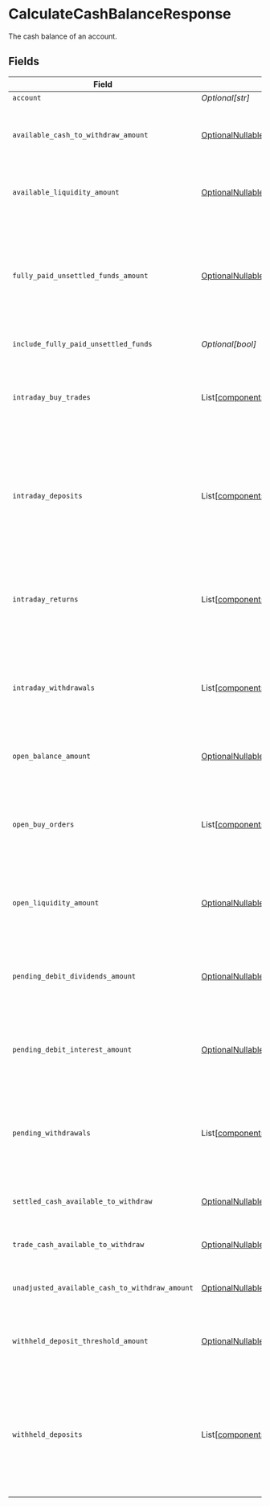 # CalculateCashBalanceResponse

The cash balance of an account.


## Fields

| Field                                                                                                                                                                                                                                                                                                                                                                                                                                                                                                                                  | Type                                                                                                                                                                                                                                                                                                                                                                                                                                                                                                                                   | Required                                                                                                                                                                                                                                                                                                                                                                                                                                                                                                                               | Description                                                                                                                                                                                                                                                                                                                                                                                                                                                                                                                            | Example                                                                                                                                                                                                                                                                                                                                                                                                                                                                                                                                |
| -------------------------------------------------------------------------------------------------------------------------------------------------------------------------------------------------------------------------------------------------------------------------------------------------------------------------------------------------------------------------------------------------------------------------------------------------------------------------------------------------------------------------------------- | -------------------------------------------------------------------------------------------------------------------------------------------------------------------------------------------------------------------------------------------------------------------------------------------------------------------------------------------------------------------------------------------------------------------------------------------------------------------------------------------------------------------------------------- | -------------------------------------------------------------------------------------------------------------------------------------------------------------------------------------------------------------------------------------------------------------------------------------------------------------------------------------------------------------------------------------------------------------------------------------------------------------------------------------------------------------------------------------- | -------------------------------------------------------------------------------------------------------------------------------------------------------------------------------------------------------------------------------------------------------------------------------------------------------------------------------------------------------------------------------------------------------------------------------------------------------------------------------------------------------------------------------------- | -------------------------------------------------------------------------------------------------------------------------------------------------------------------------------------------------------------------------------------------------------------------------------------------------------------------------------------------------------------------------------------------------------------------------------------------------------------------------------------------------------------------------------------- |
| `account`                                                                                                                                                                                                                                                                                                                                                                                                                                                                                                                              | *Optional[str]*                                                                                                                                                                                                                                                                                                                                                                                                                                                                                                                        | :heavy_minus_sign:                                                                                                                                                                                                                                                                                                                                                                                                                                                                                                                     | The account.                                                                                                                                                                                                                                                                                                                                                                                                                                                                                                                           | accounts/01H8FB90ZRRFWXB4XC2JPJ1D4Y                                                                                                                                                                                                                                                                                                                                                                                                                                                                                                    |
| `available_cash_to_withdraw_amount`                                                                                                                                                                                                                                                                                                                                                                                                                                                                                                    | [OptionalNullable[components.AvailableCashToWithdrawAmount]](../../models/components/availablecashtowithdrawamount.md)                                                                                                                                                                                                                                                                                                                                                                                                                 | :heavy_minus_sign:                                                                                                                                                                                                                                                                                                                                                                                                                                                                                                                     | The account's available cash to withdraw in USD. It is calculated based on the `open_balance_amount` and account activity. This value is always non-negative. If `unadjusted_available_cash_to_withdraw_amount` is negative, this value will be `0`.                                                                                                                                                                                                                                                                                   | {<br/>"value": "100.00"<br/>}                                                                                                                                                                                                                                                                                                                                                                                                                                                                                                          |
| `available_liquidity_amount`                                                                                                                                                                                                                                                                                                                                                                                                                                                                                                           | [OptionalNullable[components.AvailableLiquidityAmount]](../../models/components/availableliquidityamount.md)                                                                                                                                                                                                                                                                                                                                                                                                                           | :heavy_minus_sign:                                                                                                                                                                                                                                                                                                                                                                                                                                                                                                                     | The account's available liquidity in USD including the value of cash and equity positions. It is calculated based on the `open_liquidity_amount` and account activity. This value can be negative.                                                                                                                                                                                                                                                                                                                                     | {<br/>"value": "100.00"<br/>}                                                                                                                                                                                                                                                                                                                                                                                                                                                                                                          |
| `fully_paid_unsettled_funds_amount`                                                                                                                                                                                                                                                                                                                                                                                                                                                                                                    | [OptionalNullable[components.FullyPaidUnsettledFundsAmount]](../../models/components/fullypaidunsettledfundsamount.md)                                                                                                                                                                                                                                                                                                                                                                                                                 | :heavy_minus_sign:                                                                                                                                                                                                                                                                                                                                                                                                                                                                                                                     | The account's fully paid unsettled funds in USD. Fully paid unsettled funds are proceeds from sales of assets paid for with cash and not bought on margin. If `include_fully_paid_unsettled_funds` is `false`, this value is **subtracted** from `open_balance_amount` and `open_liquidity_amount` to calculate `available_cash_to_withdraw_amount` and `available_liquidity_amount`. This value is always non-negative.                                                                                                               | {<br/>"value": "100.00"<br/>}                                                                                                                                                                                                                                                                                                                                                                                                                                                                                                          |
| `include_fully_paid_unsettled_funds`                                                                                                                                                                                                                                                                                                                                                                                                                                                                                                   | *Optional[bool]*                                                                                                                                                                                                                                                                                                                                                                                                                                                                                                                       | :heavy_minus_sign:                                                                                                                                                                                                                                                                                                                                                                                                                                                                                                                     | Whether fully paid unsettled funds are included in balances.                                                                                                                                                                                                                                                                                                                                                                                                                                                                           | false                                                                                                                                                                                                                                                                                                                                                                                                                                                                                                                                  |
| `intraday_buy_trades`                                                                                                                                                                                                                                                                                                                                                                                                                                                                                                                  | List[[components.CalculateCashBalanceResponseTradeSummary](../../models/components/calculatecashbalanceresponsetradesummary.md)]                                                                                                                                                                                                                                                                                                                                                                                                       | :heavy_minus_sign:                                                                                                                                                                                                                                                                                                                                                                                                                                                                                                                     | The account's intraday buy trades. The net amounts are **subtracted** from `open_balance_amount` and `open_liquidity_amount` to calculate `available_cash_to_withdraw_amount` and `available_liquidity_amount`. Since trades have positive amounts, the calculated values will **decrease**.                                                                                                                                                                                                                                           |                                                                                                                                                                                                                                                                                                                                                                                                                                                                                                                                        |
| `intraday_deposits`                                                                                                                                                                                                                                                                                                                                                                                                                                                                                                                    | List[[components.CalculateCashBalanceResponseTransferSummary](../../models/components/calculatecashbalanceresponsetransfersummary.md)]                                                                                                                                                                                                                                                                                                                                                                                                 | :heavy_minus_sign:                                                                                                                                                                                                                                                                                                                                                                                                                                                                                                                     | The account's eligible intraday deposits that have posted to the ledger. Intraday deposits may be eligible based on mechanism (e.g. intraday ICT deposits are eligible for ICT withdrawals, but not ACH withdrawals). The amounts are **added** to `open_balance_amount` and `open_liquidity_amount` to calculate `available_cash_to_withdraw_amount` and `available_liquidity_amount`. Since deposits have positive amounts, the calculated values will **increase**.                                                                 |                                                                                                                                                                                                                                                                                                                                                                                                                                                                                                                                        |
| `intraday_returns`                                                                                                                                                                                                                                                                                                                                                                                                                                                                                                                     | List[[components.CalculateCashBalanceResponseTransferSummary](../../models/components/calculatecashbalanceresponsetransfersummary.md)]                                                                                                                                                                                                                                                                                                                                                                                                 | :heavy_minus_sign:                                                                                                                                                                                                                                                                                                                                                                                                                                                                                                                     | The account's intraday returns. The amounts are **subtracted** from `open_balance_amount` and `open_liquidity_amount` to calculate `available_cash_to_withdraw_amount` and `available_liquidity_amount`. Returned deposits will **decrease** calculated values because they have positive amounts and returned withdrawals will **increase** calculated values because they have negative amounts.                                                                                                                                     |                                                                                                                                                                                                                                                                                                                                                                                                                                                                                                                                        |
| `intraday_withdrawals`                                                                                                                                                                                                                                                                                                                                                                                                                                                                                                                 | List[[components.CalculateCashBalanceResponseTransferSummary](../../models/components/calculatecashbalanceresponsetransfersummary.md)]                                                                                                                                                                                                                                                                                                                                                                                                 | :heavy_minus_sign:                                                                                                                                                                                                                                                                                                                                                                                                                                                                                                                     | The account's intraday withdrawals that have posted to the ledger. The amounts are **added** to `open_balance_amount` and `open_liquidity_amount` to calculate `available_cash_to_withdraw_amount` and `available_liquidity_amount`. Since withdrawals have negative amounts, the calculated values will **decrease**.                                                                                                                                                                                                                 |                                                                                                                                                                                                                                                                                                                                                                                                                                                                                                                                        |
| `open_balance_amount`                                                                                                                                                                                                                                                                                                                                                                                                                                                                                                                  | [OptionalNullable[components.OpenBalanceAmount]](../../models/components/openbalanceamount.md)                                                                                                                                                                                                                                                                                                                                                                                                                                         | :heavy_minus_sign:                                                                                                                                                                                                                                                                                                                                                                                                                                                                                                                     | The account's starting cash balance for the day in USD as calculated by the margin system. It is used as the base to calculate `available_cash_to_withdraw_amount`. This value is always non-negative.                                                                                                                                                                                                                                                                                                                                 | {<br/>"value": "100.00"<br/>}                                                                                                                                                                                                                                                                                                                                                                                                                                                                                                          |
| `open_buy_orders`                                                                                                                                                                                                                                                                                                                                                                                                                                                                                                                      | List[[components.CalculateCashBalanceResponseOpenOrderSummary](../../models/components/calculatecashbalanceresponseopenordersummary.md)]                                                                                                                                                                                                                                                                                                                                                                                               | :heavy_minus_sign:                                                                                                                                                                                                                                                                                                                                                                                                                                                                                                                     | The account's open buy orders. The expected notional ceilings are **subtracted** from `open_balance_amount` and `open_liquidity_amount` to calculate `available_cash_to_withdraw_amount` and `available_liquidity_amount`. Since open orders have positive expected notional ceilings, the calculated values will **decrease**.                                                                                                                                                                                                        |                                                                                                                                                                                                                                                                                                                                                                                                                                                                                                                                        |
| `open_liquidity_amount`                                                                                                                                                                                                                                                                                                                                                                                                                                                                                                                | [OptionalNullable[components.OpenLiquidityAmount]](../../models/components/openliquidityamount.md)                                                                                                                                                                                                                                                                                                                                                                                                                                     | :heavy_minus_sign:                                                                                                                                                                                                                                                                                                                                                                                                                                                                                                                     | The account's starting liquidity for the day in USD as calculated by the margin system. It includes the value of all asset positions (e.g. cash, equities, fixed income, etc). It is used as the base to calculate `available_liquidity_amount`. This value can be negative.                                                                                                                                                                                                                                                           | {<br/>"value": "100.00"<br/>}                                                                                                                                                                                                                                                                                                                                                                                                                                                                                                          |
| `pending_debit_dividends_amount`                                                                                                                                                                                                                                                                                                                                                                                                                                                                                                       | [OptionalNullable[components.PendingDebitDividendsAmount]](../../models/components/pendingdebitdividendsamount.md)                                                                                                                                                                                                                                                                                                                                                                                                                     | :heavy_minus_sign:                                                                                                                                                                                                                                                                                                                                                                                                                                                                                                                     | The account's pending debit dividends in USD. The value is **subtracted** from `open_balance_amount` and `open_liquidity_amount` to calculate `available_cash_to_withdraw_amount` and `available_liquidity_amount`. This value is always non-negative.                                                                                                                                                                                                                                                                                 | {<br/>"value": "100.00"<br/>}                                                                                                                                                                                                                                                                                                                                                                                                                                                                                                          |
| `pending_debit_interest_amount`                                                                                                                                                                                                                                                                                                                                                                                                                                                                                                        | [OptionalNullable[components.PendingDebitInterestAmount]](../../models/components/pendingdebitinterestamount.md)                                                                                                                                                                                                                                                                                                                                                                                                                       | :heavy_minus_sign:                                                                                                                                                                                                                                                                                                                                                                                                                                                                                                                     | The account's pending debit interest in USD. The value is **subtracted** from `open_balance_amount` and `open_liquidity_amount` to calculate `available_cash_to_withdraw_amount` and `available_liquidity_amount`. This value is always non-negative.                                                                                                                                                                                                                                                                                  | {<br/>"value": "100.00"<br/>}                                                                                                                                                                                                                                                                                                                                                                                                                                                                                                          |
| `pending_withdrawals`                                                                                                                                                                                                                                                                                                                                                                                                                                                                                                                  | List[[components.CalculateCashBalanceResponseTransferSummary](../../models/components/calculatecashbalanceresponsetransfersummary.md)]                                                                                                                                                                                                                                                                                                                                                                                                 | :heavy_minus_sign:                                                                                                                                                                                                                                                                                                                                                                                                                                                                                                                     | The account's pending withdrawals. Pending withdrawals may need review and have yet to post to the ledger. The amounts are **added** to `open_balance_amount` and `open_liquidity_amount` to calculate `available_cash_to_withdraw_amount` and `available_liquidity_amount`. Since withdrawals have negative amounts, the calculated values will **decrease**.                                                                                                                                                                         |                                                                                                                                                                                                                                                                                                                                                                                                                                                                                                                                        |
| `settled_cash_available_to_withdraw`                                                                                                                                                                                                                                                                                                                                                                                                                                                                                                   | [OptionalNullable[components.SettledCashAvailableToWithdraw]](../../models/components/settledcashavailabletowithdraw.md)                                                                                                                                                                                                                                                                                                                                                                                                               | :heavy_minus_sign:                                                                                                                                                                                                                                                                                                                                                                                                                                                                                                                     | The account's total settled balance in USD. Net balance of settled cash and settled cash equivalents This value can be positive or negative.                                                                                                                                                                                                                                                                                                                                                                                           | {<br/>"value": "100.00"<br/>}                                                                                                                                                                                                                                                                                                                                                                                                                                                                                                          |
| `trade_cash_available_to_withdraw`                                                                                                                                                                                                                                                                                                                                                                                                                                                                                                     | [OptionalNullable[components.TradeCashAvailableToWithdraw]](../../models/components/tradecashavailabletowithdraw.md)                                                                                                                                                                                                                                                                                                                                                                                                                   | :heavy_minus_sign:                                                                                                                                                                                                                                                                                                                                                                                                                                                                                                                     | The account's total trade balance in USD. Real Time net balance of cash and cash equivalents in the investor account, inclusive of current day activity. This value can be positive or negative.                                                                                                                                                                                                                                                                                                                                       | {<br/>"value": "100.00"<br/>}                                                                                                                                                                                                                                                                                                                                                                                                                                                                                                          |
| `unadjusted_available_cash_to_withdraw_amount`                                                                                                                                                                                                                                                                                                                                                                                                                                                                                         | [OptionalNullable[components.UnadjustedAvailableCashToWithdrawAmount]](../../models/components/unadjustedavailablecashtowithdrawamount.md)                                                                                                                                                                                                                                                                                                                                                                                             | :heavy_minus_sign:                                                                                                                                                                                                                                                                                                                                                                                                                                                                                                                     | The account's unadjusted available cash to withdraw in USD. It is calculated based on the `open_balance_amount` and account activity. This value can be negative.                                                                                                                                                                                                                                                                                                                                                                      | {<br/>"value": "100.00"<br/>}                                                                                                                                                                                                                                                                                                                                                                                                                                                                                                          |
| `withheld_deposit_threshold_amount`                                                                                                                                                                                                                                                                                                                                                                                                                                                                                                    | [OptionalNullable[components.WithheldDepositThresholdAmount]](../../models/components/withhelddepositthresholdamount.md)                                                                                                                                                                                                                                                                                                                                                                                                               | :heavy_minus_sign:                                                                                                                                                                                                                                                                                                                                                                                                                                                                                                                     | The account's withheld deposit threshold. Amounts in `withheld_deposits` up to this threshold will be not be subtracted to calculate `available_cash_to_withdraw_amount` and `available_liquidity_amount`. This value is always non-negative.                                                                                                                                                                                                                                                                                          | {<br/>"value": "100.00"<br/>}                                                                                                                                                                                                                                                                                                                                                                                                                                                                                                          |
| `withheld_deposits`                                                                                                                                                                                                                                                                                                                                                                                                                                                                                                                    | List[[components.CalculateCashBalanceResponseTransferSummary](../../models/components/calculatecashbalanceresponsetransfersummary.md)]                                                                                                                                                                                                                                                                                                                                                                                                 | :heavy_minus_sign:                                                                                                                                                                                                                                                                                                                                                                                                                                                                                                                     | The account's withheld deposits. Deposits are withheld if there is a risk of a return (e.g. ACH deposits). Typically, they are withheld for 5 business days after completing. The amounts are **subtracted** from `open_balance_amount` and `open_liquidity_amount` to calculate `available_cash_to_withdraw_amount` and `available_liquidity_amount`. Since deposits have positive amounts, the calculated values will **decrease**. However, withheld deposits will not be subtracted up to the `withheld_deposit_threshold_amount`. |                                                                                                                                                                                                                                                                                                                                                                                                                                                                                                                                        |